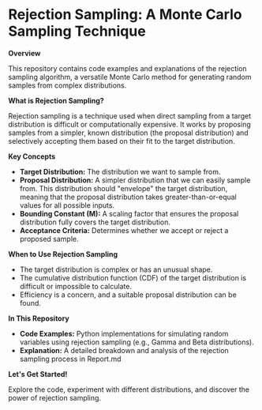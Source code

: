 # Rejection Sampling: A Monte Carlo Sampling Technique

**Overview**

This repository contains code examples and explanations of the rejection sampling algorithm, a versatile Monte Carlo method for generating random samples from complex distributions.

**What is Rejection Sampling?**

Rejection sampling is a technique used when direct sampling from a target distribution is difficult or computationally expensive. It works by proposing samples from a simpler, known distribution (the proposal distribution) and selectively accepting them based on their fit to the target distribution.

**Key Concepts**

* **Target Distribution:** The distribution we want to sample from.
* **Proposal Distribution:** A simpler distribution that we can easily sample from. This distribution should "envelope" the target distribution, meaning that the proposal distribution takes greater-than-or-equal values for all possible inputs.
* **Bounding Constant (M):** A scaling factor that ensures the proposal distribution fully covers the target distribution.
* **Acceptance Criteria:**  Determines whether we accept or reject a proposed sample. 

**When to Use Rejection Sampling**

* The target distribution is complex or has an unusual shape.
* The cumulative distribution function (CDF) of the target distribution is difficult or impossible to calculate.
* Efficiency is a concern, and a suitable proposal distribution can be found.

**In This Repository**

* **Code Examples:**  Python implementations for simulating random variables using rejection sampling (e.g., Gamma and Beta distributions).
* **Explanation:** A detailed breakdown and analysis of the rejection sampling process in Report.md

**Let's Get Started!**  

Explore the code, experiment with different distributions, and discover the power of rejection sampling. 
